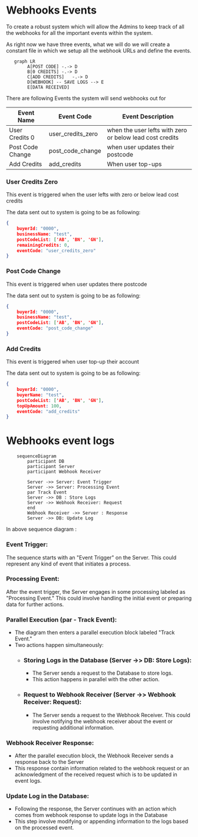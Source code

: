 # Webhooks Events

To create a robust system which will allow the Admins to keep track of all the webhooks for all the important events within the system.

As right now we have three events, what we will do we will create a constant file in which we setup all the webhook URLs and define the events.

```mermaid
   graph LR
        A[POST CODE] -.-> D
        B[0 CREDITS] -.-> D
        C[ADD CREDITS]   -.-> D
        D[WEBHOOK] -- SAVE LOGS --> E
        E[DATA RECEIVED]

```



There are following Events the system will send webhooks out for

| Event Name | Event Code | Event Description | 
|----|----|----|
|User Credits 0|user_credits_zero| when the user lefts with zero or below lead cost credits|
|Post Code Change|post_code_change|when user updates their postcode|
|Add Credits| add_credits| When user top-ups |


### User Credits Zero
This event is triggered when the user lefts with zero or below lead cost credits

The data sent out to system is going to be as following:

```json
{
    buyerId: "0000",
    businessName: "test",
    postCodeList: ['AB', 'BN', 'GN'],
    remainingCredits: 0,
    eventCode: "user_credits_zero"
}
```

### Post Code Change
This event is triggered when user updates there postcode

The data sent out to system is going to be as following:

```json
{
    buyerId: "0000",
    businessName: "test",
    postCodeList: ['AB', 'BN', 'GN'],
    eventCode: "post_code_change"
}
```

### Add Credits
This event is triggered when user top-up their account

The data sent out to system is going to be as following:

```json
{
    buyerId: "0000",
    buyerName: "test",
    postCodeList: ['AB', 'BN', 'GN'],
    topUpAmount: 100,
    eventCode: "add_credits"
}
```


# Webhooks event logs

```mermaid
    sequenceDiagram
        participant DB
        participant Server
        participant Webhook Receiver

        Server ->> Server: Event Trigger
        Server ->> Server: Processing Event
        par Track Event
        Server ->> DB : Store Logs
        Server ->> Webhook Receiver: Request
        end
        Webhook Receiver ->> Server : Response
        Server ->> DB: Update Log
```

In above sequence diagram :

 ### Event Trigger: 
The sequence starts with an "Event Trigger" on the Server. This could represent any kind of event that initiates a process.

### Processing Event: 
After the event trigger, the Server engages in some processing labeled as "Processing Event." This could involve handling the initial event or preparing data for further actions.

### Parallel Execution (par - Track Event):
- The diagram then enters a parallel execution block labeled "Track Event."
- Two actions happen simultaneously:
    - ### Storing Logs in the Database (Server ->> DB: Store Logs):
      - The Server sends a request to the Database to store logs.
      - This action happens in parallel with the other action.
    - ### Request to Webhook Receiver (Server ->> Webhook Receiver: Request):
      - The Server sends a request to the Webhook Receiver. This could involve notifying the webhook receiver about the event or requesting additional information.

### Webhook Receiver Response:
- After the parallel execution block, the Webhook Receiver sends a response back to the Server 
- This response contain information related to the webhook request or an acknowledgment of the received request which is to be updated in event logs.

### Update Log in the Database:
- Following the response, the Server continues with an action which comes from webhook response to update logs in the Database 
- This step involve modifying or appending information to the logs based on the processed event.